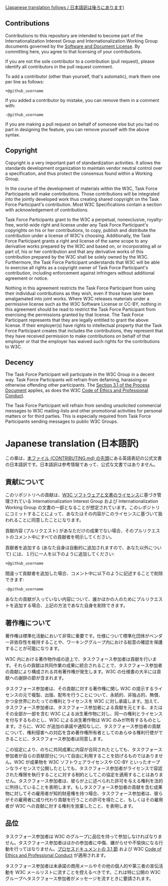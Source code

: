 [(Japanese translation follows / 日本語訳は後ろにあります)](#japanese-translation-%E6%97%A5%E6%9C%AC%E8%AA%9E%E8%A8%B3)

## Contributions

Contributions to this repository are intended to become part of the Internationalization Interest Group and Internationalization Working Group documents governed by the [Software and Document License](http://www.w3.org/Consortium/Legal/copyright-software). By committing here, you agree to that licensing of your contributions.

If you are not the sole contributor to a contribution (pull request), please identify all contributors in the pull request comment.

To add a contributor (other than yourself, that's automatic), mark them one per line as follows:

```
+@github_username
```

If you added a contributor by mistake, you can remove them in a comment with:

```
-@github_username
```

If you are making a pull request on behalf of someone else but you had no part in designing the feature, you can remove yourself with the above syntax.


## Copyright

Copyright is a very important part of standardization activities. It allows the standards development organization to maintain vendor neutral control over a specification, and thus protect the consensus found within a Working Group.

In the course of the development of materials within the W3C, Task Force Participants will make contributions. Those contributions will be integrated into the jointly developed work thus creating shared copyright on the Task Force Participant's contribution. Most W3C Specifications contain a section with acknowledgement of contributions.

Task Force Participants grant to the W3C a perpetual, nonexclusive, royalty-free, world-wide right and license under any Task Force Participant's copyrights on his or her contributions, to copy, publish and distribute the contribution under a license of W3C's choosing. Additionally, the Task Force Participant grants a right and license of the same scope to any derivative works prepared by the W3C and based on, or incorporating all or part of, his or her contribution and that any derivative works of this contribution prepared by the W3C shall be solely owned by the W3C. Furthermore, the Task Force Participant understands that W3C will be able to exercise all rights as a copyright owner of Task Force Participant's contribution, including enforcement against infringers without additional agreement or notice.

Nothing in this agreement restricts the Task Force Participant from using their individual contributions as they wish, even if those have later been amalgamated into joint works. Where W3C releases materials under a permissive license such as the W3C Software License or CC-BY, nothing in this agreement should be read to restrict the Task Force Participant from exercising the permissions granted by that license. The Task Force Participant represents that they are legally entitled to grant the above license. If their employer(s) have rights to intellectual property that the Task Force Participant creates that includes the contributions, they represent that they have received permission to make contributions on behalf of that employer or that the employer has waived such rights for the contributions to W3C.


## Decency

The Task Force Participant will participate in the W3C Group in a decent way. Task Force Participants will refrain from defaming, harassing or otherwise offending other participants. The [Section 3.1 of the Process Document](https://www.w3.org/2015/Process-20150901/#ParticipationCriteria) applies, as does the W3C [Code of Ethics and Professional Conduct](https://www.w3.org/Consortium/cepc/).

The Task Force Participant will refrain from sending unsolicited commercial messages to W3C mailing-lists and other promotional activities for personal matters or for third parties. This is especially required from Task Force Participants sending messages to public W3C Groups.

# Japanese translation (日本語訳)

この章は，<a href="#">本ファイル (CONTRIBUTING.md) の先頭</a>にある英語表記の公式文書の日本語訳です。日本語訳は参考情報であって、公式な文書ではありません。

## 貢献について

このリポジトリへの貢献は、[W3C ソフトウェアと文書のライセンス](http://www.w3.org/Consortium/Legal/copyright-software)に基づき管理されている Internationalization Interest Group および Internationalization Working Group の文書の一部となることが想定されています。このレポジトリにコミットすることによって、あなたはその内容がこのライセンスに基づいて扱われることに同意したことになります。

貢献内容 (プルリクエスト) があなただけの成果でない場合、そのプルリクエストのコメント中にすべての貢献者を明示してください。

貢献者を追加する (あなた自身は自動的に追加されますので、あなた以外について) には、１行に一人を以下のように追加してください:

```
+@github_username
```

間違って貢献者を追加した場合、コメント中に以下のように記述することで削除できます:

```
-@github_username
```

あなたの貢献が入っていない内容について、誰かほかの人のためにプルリクエストを追加する場合、上記の方法であなた自身を削除できます。

## 著作権について

著作権は標準化活動において非常に重要です。仕様について標準化団体がベンダー非依存性を維持することや、ワーキンググループ内における総意の確認を保護することが可能になります。

W3C 内における著作物作成の途上で、タスクフォース参加者は貢献を行います。それらの貢献は共同作業の成果に統合されることで、タスクフォース参加者の貢献により構成される共有著作権が発生します。W3C の仕様書の大半には貢献への謝辞の節が含まれます。

タスクフォース参加者は、その貢献に対する著作権に関し W3C の提示するライセンスの元で複製、出版、配布を行うことについて、永続的、非独占的、無償、かつ全世界にわたっての権利とライセンスを W3C に対し承諾します。加えて、タスクフォース参加者は、タスクフォース参加者による貢献を元とする、またはその全部か一部を含む W3C による派生著作物に対し、同一の権利とライセンスを付与するものとし、W3C による派生著作物は W3C のみが所有するものとします。さらに、W3C が追加の承諾や通知なしに、タスクフォース参加者の貢献について、権利侵害への対応を含め著作権所有者としてのあらゆる権利行使ができることに、タスクフォース参加者は同意します。

この協定により、のちに共同成果に内容が合同されたとしても、タスクフォース参加者が自らの貢献部分について自由に利用することを妨げるものではありません。W3C が成果物を W3C ソフトウェアライセンスや CC-BY といったオープンなライセンスで公開したとしても、タスクフォース参加者がライセンスで容認された権限を執行することに対する制約としてこの協定を適用することはありません。タスクフォース参加者は、彼らが上に述べられた許可を与える権利を法的に所持していることを表明します。もしタスクフォース参加者の貢献を含む成果物に対してその雇用者が知的財産権を持つ場合、タスクフォース参加者は、彼らがその雇用者に成り代わり貢献を行うことの許可を得たこと、もしくはその雇用者が W3C への貢献に対する権利を放棄したこと、を表明します。

## 品位

タスクフォース参加者は W3C のグループに品位を持って参加しなければなりません。タスクフォース参加者はほかの参加者に中傷、嫌がらせや不愉快になる行動を行ってはなりません。[プロセスドキュメントの 3.1 節](https://www.w3.org/2015/Process-20150901/#ParticipationCriteria) および W3C [Code of Ethics and Professional Conduct](https://www.w3.org/Consortium/cepc/) が適用されます。

タスクフォース参加者は未承諾の商用メールやその他の個人的や第三者の宣伝活動を W3C メールリストに流すことを控えるべきです。これは特に公開の W3C グループへタスクフォース参加者がメッセージを流すときに要請されます。


